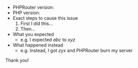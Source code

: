 <!---Please include the following information when submitting a bug report/issue-->
* PHPRouter version:
* PHP version<!--- (e.g. PHP 5.6, HHVM 3)-->:
* Exact steps to cause this issue
    1. First I did this...
    2. Then...
* What you expected
    * e.g. I expected *abc* to *xyz*
* What happened instead
    * e.g. Instead, I got *zyx* and PHPRouter burn my server

Thank you!